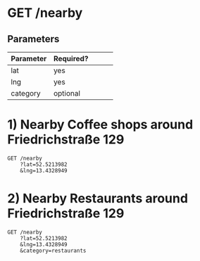 # GET /nearby


## Parameters

| Parameter |  Required?  |   |   |   |
|-----------|-----------  |---|---|---|
| lat       | yes         |   |   |   |
| lng       | yes         |   |   |   |
| category  | optional    |   |   |   |



# 1) Nearby Coffee shops around Friedrichstraße 129

```
GET /nearby
    ?lat=52.5213982
    &lng=13.4328949
```

# 2) Nearby Restaurants around Friedrichstraße 129

```
GET /nearby
    ?lat=52.5213982
    &lng=13.4328949
    &category=restaurants
```
